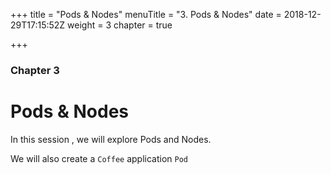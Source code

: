 +++
title = "Pods & Nodes"
menuTitle = "3. Pods & Nodes"
date = 2018-12-29T17:15:52Z
weight = 3
chapter = true

+++

### Chapter 3

# Pods & Nodes

In this session , we will explore Pods and Nodes.

We will also create a `Coffee` application `Pod`
